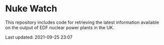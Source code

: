 # Nuke Watch

This repository includes code for retrieving the latest information available on the output of EDF nuclear power plants in the UK.

Last updated: 2021-09-25 23:07